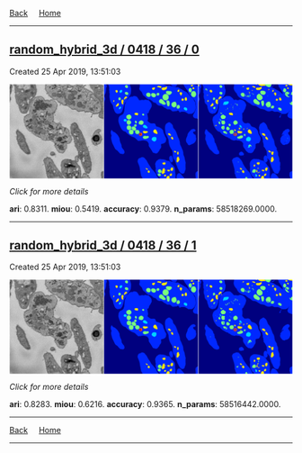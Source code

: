 
[Back](..)&nbsp;&nbsp;&nbsp;&nbsp;&nbsp;[Home](https://leapmanlab.github.io/snapshots)

---

<div class="summary"><a href="0"><h2>random_hybrid_3d / 0418 / 36 / 0</h2></a><p>Created 25 Apr 2019, 13:51:03
</p><a href="0"><img src="0/media/summary.png" align="center"></a><p>
<i>Click for more details</i>
</p></div>

**ari**: 0.8311. **miou**: 0.5419. **accuracy**: 0.9379. **n_params**: 58518269.0000. 

---

<div class="summary"><a href="1"><h2>random_hybrid_3d / 0418 / 36 / 1</h2></a><p>Created 25 Apr 2019, 13:51:03
</p><a href="1"><img src="1/media/summary.png" align="center"></a><p>
<i>Click for more details</i>
</p></div>

**ari**: 0.8283. **miou**: 0.6216. **accuracy**: 0.9365. **n_params**: 58516442.0000. 

---

[Back](..)&nbsp;&nbsp;&nbsp;&nbsp;&nbsp;[Home](https://leapmanlab.github.io/snapshots)

---
